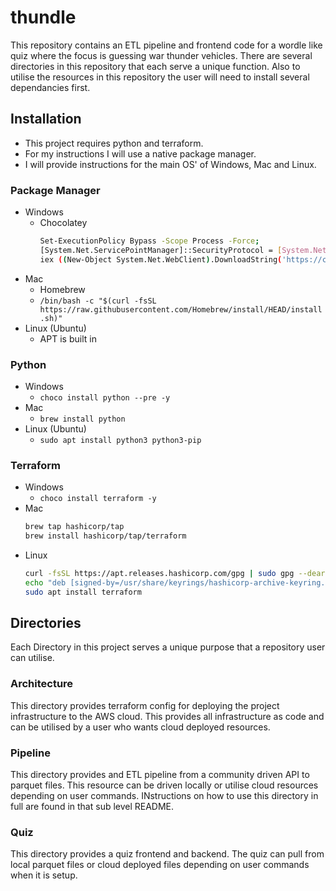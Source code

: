 # thundle

This repository contains an ETL pipeline and frontend code for a wordle like quiz where the focus is guessing war thunder vehicles. There are several directories in this repository that each serve a unique function. Also to utilise the resources in this repository the user will need to install several dependancies first.

## Installation

- This project requires python and terraform.
- For my instructions I will use a native package manager.
- I will provide instructions for the main OS' of Windows, Mac and Linux.

### Package Manager

- Windows
    - Chocolatey
        ```sh
        Set-ExecutionPolicy Bypass -Scope Process -Force;
        [System.Net.ServicePointManager]::SecurityProtocol = [System.Net.ServicePointManager]::SecurityProtocol -bor 3072;
        iex ((New-Object System.Net.WebClient).DownloadString('https://community.chocolatey.org/install.ps1'))
        ```    
- Mac
    - Homebrew
    - `/bin/bash -c "$(curl -fsSL https://raw.githubusercontent.com/Homebrew/install/HEAD/install.sh)"`
- Linux (Ubuntu)
    - APT is built in

### Python

- Windows
    - `choco install python --pre -y`
- Mac
    - `brew install python`
- Linux (Ubuntu)
    - `sudo apt install python3 python3-pip`

### Terraform

- Windows
    - `choco install terraform -y`
- Mac
    ```sh
    brew tap hashicorp/tap
    brew install hashicorp/tap/terraform
    ````
- Linux
    ```sh
    curl -fsSL https://apt.releases.hashicorp.com/gpg | sudo gpg --dearmor -o /usr/share/keyrings/hashicorp-archive-keyring.gpg
    echo "deb [signed-by=/usr/share/keyrings/hashicorp-archive-keyring.gpg] https://apt.releases.hashicorp.com $(lsb_release -cs) main" | sudo tee /etc/apt/sources.list.d/hashicorp.list
    sudo apt install terraform
    ```

## Directories

Each Directory in this project serves a unique purpose that a repository user can utilise.

### Architecture

This directory provides terraform config for deploying the project infrastructure to the AWS cloud. This provides all infrastructure as code and can be utilised by a user who wants cloud deployed resources.

### Pipeline

This directory provides and ETL pipeline from a community driven API to parquet files. This resource can be driven locally or utilise cloud resources depending on user commands. INstructions on how to use this directory in full are found in that sub level README.

### Quiz

This directory provides a quiz frontend and backend. The quiz can pull from local parquet files or cloud deployed files depending on user commands when it is setup. 

